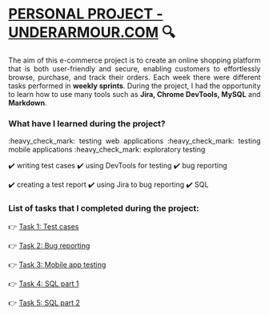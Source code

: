 
# [PERSONAL PROJECT - UNDERARMOUR.COM](https://www.underarmour.com/en-us/)  :mag:

<p align="justify">The aim of this e-commerce project is to create an online shopping platform that is both user-friendly and secure, enabling customers to effortlessly browse, purchase, and track their orders. Each week there were different tasks performed in <b>weekly sprints</b>. During the project, I had the opportunity to learn how to use many tools such as <b>Jira, Chrome DevTools, MySQL</b> and <b>Markdown</b>.</p>

### What have I learned during the project?

<p align="justify">:heavy_check_mark: testing web applications :heavy_check_mark: testing mobile applications :heavy_check_mark: exploratory testing

:heavy_check_mark: writing test cases :heavy_check_mark: using DevTools for testing :heavy_check_mark: bug reporting 

:heavy_check_mark: creating a test report :heavy_check_mark: using Jira to bug reporting :heavy_check_mark: SQL</p>

### List of tasks that I completed during the project:

👉 [Task 1: Test cases](https://docs.google.com/spreadsheets/d/1fwttaxo9Lh59xjd4034dEC082zfP9GfW/edit#gid=1881651618)

👉 [Task 2: Bug reporting](https://docs.google.com/spreadsheets/d/1Cv3nn0Q9dD_VqTctmE9bg4JclOPpa_6z/edit?usp=drive_link&ouid=101099971300589548082&rtpof=true&sd=true)

👉 [Task 3: Mobile app testing](https://github.com/k-czekaj/challenge_portfolio_katarzyna/blob/main/Task4.md)

👉 [Task 4: SQL part 1](https://github.com/k-czekaj/challenge_portfolio_katarzyna/blob/main/Task5.md)

👉 [Task 5: SQL part 2](https://github.com/k-czekaj/challenge_portfolio_katarzyna/blob/main/Task6.md)
